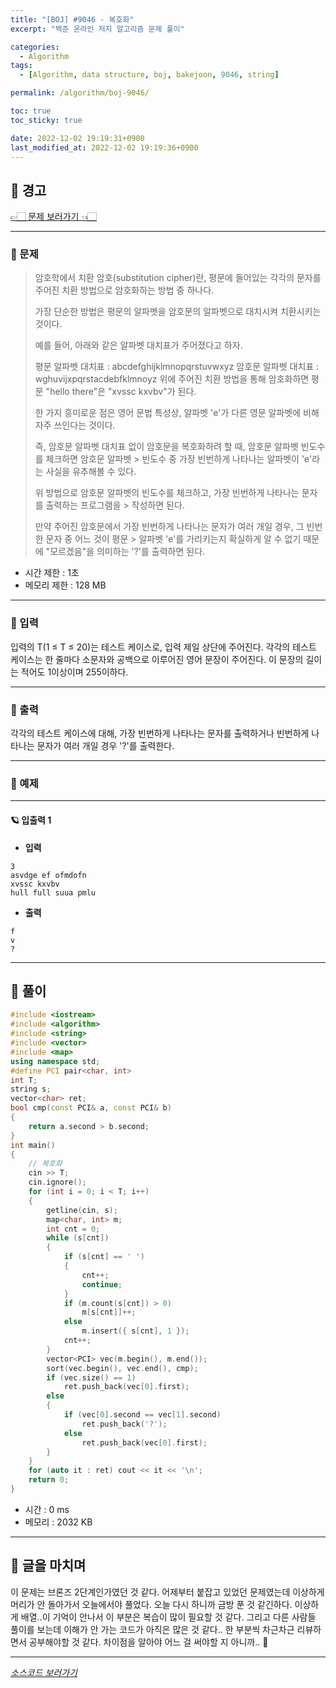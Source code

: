 ```yaml
---
title: "[BOJ] #9046 - 복호화"
excerpt: "백준 온라인 저지 알고리즘 문제 풀이"

categories:
  - Algorithm
tags:
  - [Algorithm, data structure, boj, bakejoon, 9046, string]

permalink: /algorithm/boj-9046/

toc: true
toc_sticky: true

date: 2022-12-02 19:19:31+0900
last_modified_at: 2022-12-02 19:19:36+0900
---
```

 
## 👻 경고
[👉🏻 문제 보러가기 👈🏻](https://acmicpc.net/problem/9046)

***

### 🌱 문제
> 암호학에서 치환 암호(substitution cipher)란, 평문에 들어있는 각각의 문자를 주어진 치환 방법으로 암호화하는 방법 중 하나다.
>
> 가장 단순한 방법은 평문의 알파벳을 암호문의 알파벳으로 대치시켜 치환시키는 것이다.
> 
> 예를 들어, 아래와 같은 알파벳 대치표가 주어졌다고 하자.
> 
> 평문 알파벳 대치표 : abcdefghijklmnopqrstuvwxyz
> 암호문 알파벳 대치표 : wghuvijxpqrstacdebfklmnoyz
> 위에 주어진 치환 방법을 통해 암호화하면 평문 "hello there"은 "xvssc kxvbv"가 된다.
> 
> 한 가지 흥미로운 점은 영어 문법 특성상, 알파벳 'e'가 다른 영문 알파벳에 비해 자주 쓰인다는 것이다.
> 
> 즉, 암호문 알파벳 대치표 없이 암호문을 복호화하려 할 때, 암호문 알파벳 빈도수를 체크하면 암호문 알파벳 > 빈도수 중 가장 빈번하게 나타나는 알파벳이 'e'라는 사실을 유추해볼 수 있다.
> 
> 위 방법으로 암호문 알파벳의 빈도수를 체크하고, 가장 빈번하게 나타나는 문자를 출력하는 프로그램을 > 작성하면 된다.
> 
> 만약 주어진 암호문에서 가장 빈번하게 나타나는 문자가 여러 개일 경우, 그 빈번한 문자 중 어느 것이 평문 > 알파벳 'e'를 가리키는지 확실하게 알 수 없기 때문에 "모르겠음"을 의미하는 '?'를 출력하면 된다.
 
- 시간 제한 : 1초
- 메모리 제한 : 128 MB

***

### 🌱 입력
입력의 T(1 ≤ T ≤ 20)는 테스트 케이스로, 입력 제일 상단에 주어진다. 각각의 테스트 케이스는 한 줄마다 소문자와 공백으로 이루어진 영어 문장이 주어진다. 이 문장의 길이는 적어도 1이상이며 255이하다.

***

### 🌱 출력
각각의 테스트 케이스에 대해, 가장 빈번하게 나타나는 문자를 출력하거나 빈번하게 나타나는 문자가 여러 개일 경우 '?'를 출력한다.

***

### 🌱 예제

***

#### 🪐 입출력 1
- **입력**   
```
3
asvdge ef ofmdofn
xvssc kxvbv
hull full suua pmlu
```

- **출력**   
```
f
v
?
```

***

## 👻 풀이

```c++
#include <iostream>
#include <algorithm>
#include <string>
#include <vector>
#include <map>
using namespace std;
#define PCI pair<char, int>
int T;
string s;
vector<char> ret;
bool cmp(const PCI& a, const PCI& b)
{
    return a.second > b.second;
}
int main()
{
    // 복호화
    cin >> T;
    cin.ignore();
    for (int i = 0; i < T; i++)
    {
        getline(cin, s);
        map<char, int> m;
        int cnt = 0;
        while (s[cnt])
        {
            if (s[cnt] == ' ')
            {
                cnt++;
                continue;
            }
            if (m.count(s[cnt]) > 0)
                m[s[cnt]]++;
            else 
                m.insert({ s[cnt], 1 });
            cnt++;
        }
        vector<PCI> vec(m.begin(), m.end());
        sort(vec.begin(), vec.end(), cmp);
        if (vec.size() == 1)
            ret.push_back(vec[0].first);
        else
        {
            if (vec[0].second == vec[1].second)
                ret.push_back('?');
            else
                ret.push_back(vec[0].first);
        }
    }
    for (auto it : ret) cout << it << '\n';
    return 0;
}
```

- 시간 : 0 ms
- 메모리 : 2032 KB

***

## 👻 글을 마치며
이 문제는 브론즈 2단계인가였던 것 같다. 어제부터 붙잡고 있었던 문제였는데 이상하게 머리가 안 돌아가서 오늘에서야 풀었다. 오늘 다시 하니까 금방 푼 것 같긴하다. 이상하게 배열..이 기억이 안나서 이 부분은 복습이 많이 필요할 것 같다. 그리고 다른 사람들 풀이를 보는데 이해가 안 가는 코드가 아직은 많은 것 같다.. 한 부분씩 차근차근 리뷰하면서 공부해야할 것 같다. 차이점을 알아야 어느 걸 써야할 지 아니까.. 🥲

***

_[소스코드 보러가기](https://github.com/choi-dan-di/algorithms/blob/main/BOJ/string/9046.cpp)_